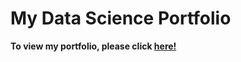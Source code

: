 # My Data Science Portfolio

**To view my portfolio, please click [here!](https://prajivinn.github.io/)**
